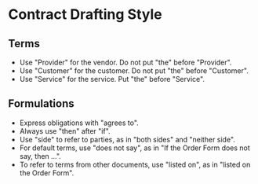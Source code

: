 # Contract Drafting Style

## Terms
- Use "Provider" for the vendor.  Do not put "the" before "Provider".
- Use "Customer" for the customer.  Do not put "the" before "Customer".
- Use "Service" for the service.  Put "the" before "Service".

## Formulations
- Express obligations with "agrees to".
- Always use "then" after "if".
- Use "side" to refer to parties, as in "both sides" and "neither side".
- For default terms, use "does not say", as in "If the Order Form does not say, then ...".
- To refer to terms from other documents, use "listed on", as in "listed on the Order Form".
